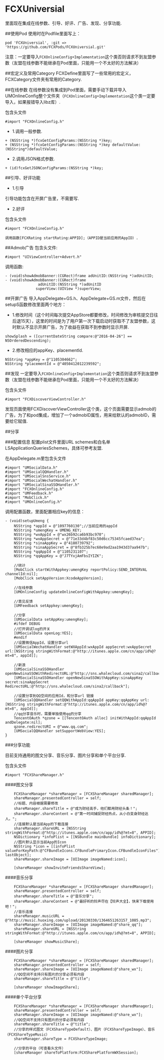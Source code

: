 # FCXUniversial
里面现在集成在线参数、引导、好评、广告、发现、分享功能.

##使用Pod
使用时在Podfile里面写上：
```objc
pod 'FCXUniversial', :git => 'https://github.com/FCXPods/FCXUniversial.git'
```
注意：一定要导入`FCXOnlineConfig+Implementation`这个类否则请求不到友盟参数（友盟在线参数不能继承在Pod里面，只能用一个不太好的方法解决）

##宏定义及常用Category
FCXDefine里面写了一些常用的宏定义，FCXCategory文件夹有常用的Category.


##在线参数
在线参数没有集成到Pod里面，需要手动下载并导入UMOnlineConfig整个文件夹（`FCXOnlineConfig+Implementation`这个类一定要导入，如果报错导入libz库）.

包含头文件
```objc
#import "FCXOnlineConfig.h"
```
* 1.调用一般参数.
```objc
+ (NSString *)fcxGetConfigParams:(NSString *)key;
+ (NSString *)fcxGetConfigParams:(NSString *)key defaultValue:(NSString*)defaultValue;
```

* 2.调用JSON格式参数.
```objc
+ (id)fcxGetJSONConfigParams:(NSString *)key;
```



##引导、好评功能
* 1.引导

引导功能包含在开屏广告里，不需要写.
* 2.好评

包含头文件
```objc
#import "FCXOnlineConfig.h"
```
```objc
调用函数[FCXRating startRating:APPID];（APPID是当前应用的AppID）.
```


##Admob广告
包含头文件:
```objc
#import "UIViewController+Advert.h"
```
调用函数:
```objc
- (void)showAdmobBanner:(CGRect)frame adUnitID:(NSString *)adUnitID;
- (void)showAdmobBanner:(CGRect)frame
               adUnitID:(NSString *)adUnitID
              superView:(UIView *)superView;
```


##开屏广告
导入AppDelegate+GS.h、AppDelegate+GS.m文件，然后在setupS函数修改里面两个地方：
* 1.修改时间（这个时间每次提交AppStore都要修改，时间修改为审核提交日往后退15天），这里的时间是为了用户第一次下载启动时获取不了友盟参数，这时默认不显示开屏广告，为了收益在获取不到参数时显示开屏.
```objc
showSplash = ([currentDateString compare:@"2016-04-26"] == NSOrderedDescending);

```
* 2.修改相应的appKey、placementId.
```objc
NSString *appKey = @"1105304662";
NSString *placementId = @"4050412012239592";
```

##发现
一定要导入`FCXOnlineConfig+Implementation`这个类否则请求不到友盟参数（友盟在线参数不能继承在Pod里面，只能用一个不太好的方法解决）

包含头文件
```objc
#import "FCXDiscoverViewController.h"
```
发现页面使用FCXDiscoverViewController这个类，这个页面需要显示admob的广告，为了和pod集成，增加了一个admobID属性，用来给默认的admobID，需要给它赋值.


##分享

###配置信息
配置plist文件里面URL schemes和白名单LSApplicationQueriesSchemes，具体可参考友盟.

在AppDelegate.m里包含头文件
```objc
#import "UMSocialData.h"
#import "UMSocialQQHandler.h"
#import "UMSocialSnsService.h"
#import "UMSocialWechatHandler.h"
#import "UMSocialSinaSSOHandler.h"
#import "FCXOnlineConfig.h"
#import "UMFeedback.h"
#import "MobClick.h"
#import "UMOnlineConfig.h"
```

调用配置函数，里面配置相应key的信息：
```objc
- (void)setupUmeng {
    NSString *appId = @"1097760130";//当前应用的appId
    NSString *umengKey = UMENG_KEY;
    NSString *wxAppId = @"wx26b92ca6b93bc970";
    NSString *wxAppSecret = @"71e33d4bf83c50d6cc75345fcaed37ea";
    NSString *sinaAppKey = @"4180739792";
    NSString *sinaAppSecret = @"8fb325b7ec68e9ad2aa1943d37aa947b";
    NSString *qqAppId = @"1105231107";
    NSString *qqAppKey = @"J7TYxjAmFbsIYIZK";

    //统计
    [MobClick startWithAppkey:umengKey reportPolicy:SEND_INTERVAL channelId:nil];
    [MobClick setAppVersion:XcodeAppVersion];

    //在线参数
    [UMOnlineConfig updateOnlineConfigWithAppkey:umengKey];

    //意见反馈
    [UMFeedback setAppkey:umengKey];

    //分享
    [UMSocialData setAppKey:umengKey];
    #ifdef DEBUG
    //打开调试log的开关
    [UMSocialData openLog:YES];
    #endif
    //设置微信AppId，设置分享url
    [UMSocialWechatHandler setWXAppId:wxAppId appSecret:wxAppSecret url:[NSString stringWithFormat:@"http://itunes.apple.com/cn/app/id%@?mt=8", appId]];

    //新浪
    [UMSocialSinaSSOHandler openNewSinaSSOWithRedirectURL:@"http://sns.whalecloud.com/sina2/callback"];
    [UMSocialSinaSSOHandler openNewSinaSSOWithAppKey:sinaAppKey secret:sinaAppSecret RedirectURL:@"http://sns.whalecloud.com/sina2/callback"];

    //设置分享到QQ空间的应用Id，和分享url 链接
    [UMSocialQQHandler setQQWithAppId:qqAppId appKey:qqAppKey url:[NSString stringWithFormat:@"http://itunes.apple.com/cn/app/id%@?mt=8", appId]];
    //qq分享音乐时，需要单独使用qq的分享
    TencentOAuth *qzone = [[TencentOAuth alloc] initWithAppId:qqAppId andDelegate:nil];
    qzone.redirectURI = @"www.qq.com";
    [UMSocialQQHandler setSupportWebView:YES];
}
```


###分享功能

目前支持通用的图文分享、音乐分享、图片分享和单个平台分享.

包含头文件
```objc
#import "FCXShareManager.h"
```
####图文分享
```objc
    FCXShareManager *shareManager = [FCXShareManager sharedManager];
    shareManager.presentedController = self;
    //标题、内容根据需要修改
    shareManager.shareTitle = @"成为财经高手，他们都用财经头条！";
    shareManager.shareContent = @"第一时间捕捉财经热点，从小白变身财经达人。";
    //连接默认是当前App的下载连接
    shareManager.shareURL = [NSString stringWithFormat:@"http://itunes.apple.com/cn/app/id%@?mt=8", APPID];
    NSDictionary *infoPlist = [[NSBundle mainBundle] infoDictionary];
    //图片默认显示当前App的Icon
    NSString *icon = [[infoPlist valueForKeyPath:@"CFBundleIcons.CFBundlePrimaryIcon.CFBundleIconFiles"] lastObject];
    shareManager.shareImage = [UIImage imageNamed:icon];

    [shareManager showInviteFriendsShareView];
```

####音乐分享
```objc
    FCXShareManager *shareManager = [FCXShareManager sharedManager];
    shareManager.presentedController = self;
    shareManager.shareTitle = @"音乐分享";
    shareManager.shareContent = @"最好听的铃声尽在【铃声大全】，快来下载使用吧！";
    //音乐连接
    shareManager.musicURL = @"http://music.huoxing.com/upload/20130330/1364651263157_1085.mp3";
    shareManager.shareImage = [UIImage imageNamed:@"share_qq"];
    shareManager.shareURL = [NSString stringWithFormat:@"http://itunes.apple.com/cn/app/id%@?mt=8", APPID];

    [shareManager showMusicShare];
```
####图片分享
```objc
    FCXShareManager *shareManager = [FCXShareManager sharedManager];
    shareManager.presentedController = self;
    shareManager.shareImage = [UIImage imageNamed:@"share_wx"];
    //QQ空间不支持只有图片的分享必须有内容
    shareManager.shareTitle = @"title";

    [shareManager showImageShare];
```
####单个平台分享
```objc
    FCXShareManager *shareManager = [FCXShareManager sharedManager];
    shareManager.presentedController = self;
    shareManager.shareImage = [UIImage imageNamed:@"share_wx"];
    //QQ空间不支持只有图片的分享必须有内容
    shareManager.shareTitle = @"title";
    //分享的样式图文（FCXShareTypeDefault）、图片（FCXShareTypeImage）、音乐（FCXShareTypeMusic）
    shareManager.shareType = FCXShareTypeImage;

    //分享的平台（可查看头文件）
    [shareManager shareToPlatform:FCXSharePlatformWXSession];
```

